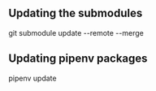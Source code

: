 ## Updating the submodules

git submodule update --remote --merge

## Updating pipenv packages

pipenv update
